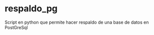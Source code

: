 respaldo_pg
===========

Script en python que permite  hacer respaldo de una base de datos en PostGreSql